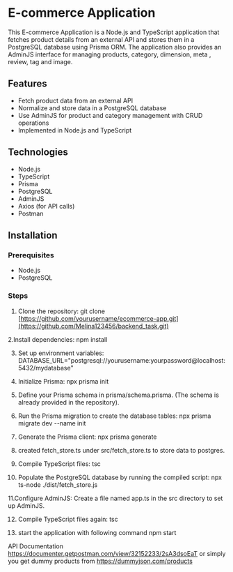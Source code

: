 # E-commerce Application

This E-commerce Application is a Node.js and TypeScript application that fetches product details from an external API and stores them in a PostgreSQL database using Prisma ORM. 
The application also provides an AdminJS interface for managing products, category, dimension, meta , review, tag and image.

## Features
- Fetch product data from an external API
- Normalize and store data in a PostgreSQL database
- Use AdminJS for product and category management with CRUD operations
- Implemented in Node.js and TypeScript

## Technologies
- Node.js
- TypeScript
- Prisma
- PostgreSQL
- AdminJS
- Axios (for API calls)
- Postman 

## Installation

### Prerequisites
- Node.js
- PostgreSQL

### Steps
1. Clone the repository:
   git clone [https://github.com/yourusername/ecommerce-app.git](https://github.com/Melina123456/backend_task.git)

2.Install dependencies:
   npm install

3. Set up environment variables:
   DATABASE_URL="postgresql://yourusername:yourpassword@localhost:5432/mydatabase"

4. Initialize Prisma:
   npx prisma init

5. Define your Prisma schema in prisma/schema.prisma. (The schema is already provided in the repository).
   
6. Run the Prisma migration to create the database tables:
   npx prisma migrate dev --name init

7. Generate the Prisma client:
   npx prisma generate

8. created fetch_store.ts under src/fetch_store.ts to store data to postgres.
   
9. Compile TypeScript files:
   tsc

10. Populate the PostgreSQL database by running the compiled script:
   npx ts-node ./dist/fetch_store.js

11.Configure AdminJS:
   Create a file named app.ts in the src directory to set up AdminJS.

12. Compile TypeScript files again:
    tsc

13. start the application with following command
    npm start 

API Documentation
https://documenter.getpostman.com/view/32152233/2sA3dsoEaT
or simply you get dummy products from 
https://dummyjson.com/products
